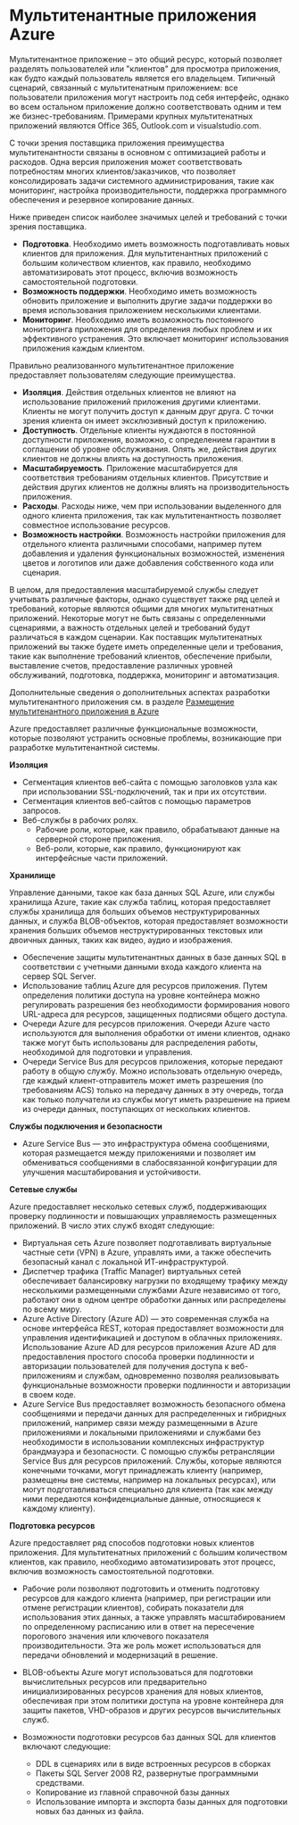 <properties
	pageTitle="Шаблон мультитенантного веб-приложения в архитектуре Windows Azure"
	description="Найдите обзоры архитектуры и шаблоны разработки, описывающие, как реализовать мультитенантное веб-приложение в Azure."
	services=""
	documentationCenter=".net"
	authors="wadepickett" 
	manager="wpickett"
	editor=""/>

<tags
	ms.service="active-directory"
	ms.workload="identity"
	ms.tgt_pltfrm="na"
	ms.devlang="dotnet"
	ms.topic="article"
	ms.date="06/05/2015"
	ms.author="wpickett"/>

# Мультитенантные приложения Azure

Мультитенантное приложение – это общий ресурс, который позволяет разделять пользователей или "клиентов" для просмотра приложения, как будто каждый пользователь является его владельцем. Типичный сценарий, связанный с мультитенатным приложением: все пользователи приложения могут настроить под себя интерфейс, однако во всем остальном приложение должно соответствовать одним и тем же бизнес-требованиям. Примерами крупных мультитенатных приложений являются Office 365, Outlook.com и visualstudio.com.

С точки зрения поставщика приложения преимущества мультитенантности связаны в основном с оптимизацией работы и расходов. Одна версия приложения может соответствовать потребностям многих клиентов/заказчиков, что позволяет консолидировать задачи системного администрирования, такие как мониторинг, настройка производительности, поддержка программного обеспечения и резервное копирование данных.

Ниже приведен список наиболее значимых целей и требований с точки зрения поставщика.

- **Подготовка**. Необходимо иметь возможность подготавливать новых клиентов для приложения. Для мультитенантных приложений с большим количеством клиентов, как правило, необходимо автоматизировать этот процесс, включив возможность самостоятельной подготовки.
- **Возможность поддержки**. Необходимо иметь возможность обновить приложение и выполнить другие задачи поддержки во время использования приложением несколькими клиентами.
- **Мониторинг**. Необходимо иметь возможность постоянного мониторинга приложения для определения любых проблем и их эффективного устранения. Это включает мониторинг использования приложения каждым клиентом.

Правильно реализованного мультитенантное приложение предоставляет пользователям следующие преимущества.

- **Изоляция**. Действия отдельных клиентов не влияют на использование приложений приложения другими клиентами. Клиенты не могут получить доступ к данным друг друга. С точки зрения клиента он имеет эксклюзивный доступ к приложению.
- **Доступность**. Отдельные клиенты нуждаются в постоянной доступности приложения, возможно, с определением гарантии в соглашении об уровне обслуживания. Опять же, действия других клиентов не должны влиять на доступность приложения.
- **Масштабируемость**. Приложение масштабируется для соответствия требованиям отдельных клиентов. Присутствие и действия других клиентов не должны влиять на производительность приложения.
- **Расходы**. Расходы ниже, чем при использовании выделенного для одного клиента приложения, так как мультитенантность позволяет совместное использование ресурсов.
- **Возможность настройки**. Возможность настройки приложения для отдельного клиента различными способами, например путем добавления и удаления функциональных возможностей, изменения цветов и логотипов или даже добавления собственного кода или сценария.

В целом, для предоставления масштабируемой службы следует учитывать различные факторы, однако существует также ряд целей и требований, которые являются общими для многих мультитенатных приложений. Некоторые могут не быть связаны с определенными сценариями, а важность отдельных целей и требований будут различаться в каждом сценарии. Как поставщик мультитенатных приложений вы также будете иметь определенные цели и требования, такие как выполнение требований клиентов, обеспечение прибыли, выставление счетов, предоставление различных уровней обслуживаний, подготовка, поддержка, мониторинг и автоматизация.

Дополнительные сведения о дополнительных аспектах разработки мультитенантного приложения см. в разделе [Размещение мультитенантного приложения в Azure][]

Azure предоставляет различные функциональные возможности, которые позволяют устранить основные проблемы, возникающие при разработке мультитенантной системы.

**Изоляция**

- Сегментация клиентов веб-сайта с помощью заголовков узла как при использовании SSL-подключений, так и при их отсутствии.
- Сегментация клиентов веб-сайтов с помощью параметров запросов.
- Веб-службы в рабочих ролях.
	- Рабочие роли, которые, как правило, обрабатывают данные на серверной стороне приложения.
	- Веб-роли, которые, как правило, функционируют как интерфейсные части приложений.

**Хранилище**

Управление данными, такое как база данных SQL Azure, или службы хранилища Azure, такие как служба таблиц, которая предоставляет службы хранилища для больших объемов неструктурированных данных, и служба BLOB-объектов, которая предоставляет возможности хранения больших объемов неструктурированных текстовых или двоичных данных, таких как видео, аудио и изображения.

- Обеспечение защиты мультитенантных данных в базе данных SQL в соответствии с учетными данными входа каждого клиента на сервер SQL Server.
- Использование таблиц Azure для ресурсов приложения. Путем определения политики доступа на уровне контейнера можно регулировать разрешения без необходимости формирования нового URL-адреса для ресурсов, защищенных подписями общего доступа.
- Очереди Azure для ресурсов приложения. Очереди Azure часто используются для выполнения обработки от имени клиентов, однако также могут быть использованы для распределения работы, необходимой для подготовки и управления.
- Очереди Service Bus для ресурсов приложения, которые передают работу в общую службу. Можно использовать отдельную очередь, где каждый клиент-отправитель может иметь разрешения (по требованиям ACS) только на передачу данных в эту очередь, тогда как только получатели из службы могут иметь разрешение на прием из очереди данных, поступающих от нескольких клиентов.


**Службы подключения и безопасности**

- Azure Service Bus — это инфраструктура обмена сообщениями, которая размещается между приложениями и позволяет им обмениваться сообщениями в слабосвязанной конфигурации для улучшения масштабирования и устойчивости.

**Сетевые службы**

Azure предоставляет несколько сетевых служб, поддерживающих проверку подлинности и повышающих управляемость размещенных приложений. В число этих служб входят следующие:

- Виртуальная сеть Azure позволяет подготавливать виртуальные частные сети (VPN) в Azure, управлять ими, а также обеспечить безопасный канал с локальной ИТ-инфраструктурой.
- Диспетчер трафика (Traffic Manager) виртуальных сетей обеспечивает балансировку нагрузки по входящему трафику между несколькими размещенными службами Azure независимо от того, работают они в одном центре обработки данных или распределены по всему миру.
- Azure Active Directory (Azure AD) — это современная служба на основе интерфейса REST, которая предоставляет возможности для управления идентификацией и доступом в облачных приложениях. Использование Azure AD для ресурсов приложения Azure AD для предоставления простого способа проверки подлинности и авторизации пользователей для получения доступа к веб-приложениям и службам, одновременно позволяя реализовывать функциональные возможности проверки подлинности и авторизации в своем коде.
- Azure Service Bus предоставляет возможность безопасного обмена сообщениями и передачи данных для распределенных и гибридных приложений, например связи между размещенными в Azure приложениями и локальными приложениями и службами без необходимости в использовании комплексных инфраструктур брандмауэра и безопасности. С помощью службы ретрансляции Service Bus для ресурсов приложений. Службы, которые являются конечными точками, могут принадлежать клиенту (например, размещены вне системы, например на локальных ресурсах), или могут подготавливаться специально для клиента (так как между ними передаются конфиденциальные данные, относящиеся к каждому клиенту).



**Подготовка ресурсов**

Azure предоставляет ряд способов подготовки новых клиентов приложения. Для мультитенатных приложений с большим количеством клиентов, как правило, необходимо автоматизировать этот процесс, включив возможность самостоятельной подготовки.

- Рабочие роли позволяют подготовить и отменить подготовку ресурсов для каждого клиента (например, при регистрации или отмене регистрации клиентов), собирать показатели для использования этих данных, а также управлять масштабированием по определенному расписанию или в ответ на пересечение порогового значения или ключевого показателя производительности. Эта же роль может использоваться для передачи обновлений и модернизаций в решение.
- BLOB-объекты Azure могут использоваться для подготовки вычислительных ресурсов или предварительно инициализированных ресурсов хранения для новых клиентов, обеспечивая при этом политики доступа на уровне контейнера для защиты пакетов, VHD-образов и других ресурсов вычислительных служб.
- Возможности подготовки ресурсов баз данных SQL для клиентов включают следующие:

	- 	DDL в сценариях или в виде встроенных ресурсов в сборках
	- 	Пакеты SQL Server 2008 R2, развернутые программными средствами.
	- 	Копирование из главной справочной базы данных
	- 	Использование импорта и экспорта базы данных для подготовки новых баз данных из файла.



<!--links-->

[Размещение мультитенантного приложения в Azure]: http://msdn.microsoft.com/library/hh534480.aspx
[Designing Multitenant Applications on Azure]: http://msdn.microsoft.com/library/windowsazure/hh689716

<!---HONumber=August15_HO6-->